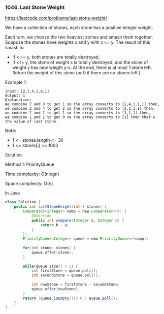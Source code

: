 ### 1046. Last Stone Weight

https://leetcode.com/problems/last-stone-weight/

We have a collection of stones, each stone has a positive integer weight.

Each turn, we choose the two heaviest stones and smash them together.  Suppose the stones have weights x and y with x <= y.  The result of this smash is:

- If x == y, both stones are totally destroyed;
- If x != y, the stone of weight x is totally destroyed, and the stone of weight y has new weight y-x.
At the end, there is at most 1 stone left.  Return the weight of this stone (or 0 if there are no stones left.)

 

Example 1:
```
Input: [2,7,4,1,8,1]
Output: 1
Explanation: 
We combine 7 and 8 to get 1 so the array converts to [2,4,1,1,1] then,
we combine 2 and 4 to get 2 so the array converts to [2,1,1,1] then,
we combine 2 and 1 to get 1 so the array converts to [1,1,1] then,
we combine 1 and 1 to get 0 so the array converts to [1] then that's the value of last stone.
``` 

Note:

- 1 <= stones.length <= 30
- 1 <= stones[i] <= 1000


Solution

Method 1: PriorityQueue

Time complexity: O(nlogn)

Space complexity: O(n)

In Java
```java
class Solution {
    public int lastStoneWeight(int[] stones) {
        Comparator<Integer> comp = new Comparator<>() {
            @Override
            public int compare(Integer a, Integer b) {
                return b - a;
            }
        };
        PriorityQueue<Integer> queue = new PriorityQueue<>(comp);
        
        for(int stone: stones) {
            queue.offer(stone);
        }
        
        while(queue.size() > 1) {
            int firstStone = queue.poll();
            int secondStone = queue.poll();
            
            int newStone = firstStone - secondStone;
            queue.offer(newStone);
        }
        return (queue.isEmpty())? 0 : queue.poll();
    }
}
```